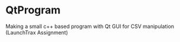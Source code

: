 # QtProgram
Making a small c++ based program with Qt GUI for CSV manipulation (LaunchTrax Assignment)
